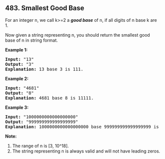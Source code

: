## 483. Smallest Good Base

<p>For an integer n, we call k>=2 a <i><b>good base</b></i> of n, if all digits of n base k are 1.</p>
<p>Now given a string representing n, you should return the smallest good base of n in string format. <br/></p>

<p><b>Example 1:</b><br />
<pre>
<b>Input:</b> "13"
<b>Output:</b> "3"
<b>Explanation:</b> 13 base 3 is 111.
</pre>
</p>

<p><b>Example 2:</b><br />
<pre>
<b>Input:</b> "4681"
<b>Output:</b> "8"
<b>Explanation:</b> 4681 base 8 is 11111.
</pre>
</p>

<p><b>Example 3:</b><br />
<pre>
<b>Input:</b> "1000000000000000000"
<b>Output:</b> "999999999999999999"
<b>Explanation:</b> 1000000000000000000 base 999999999999999999 is 11.
</pre>
</p>

<p><b>Note:</b><br>
<ol>
<li>The range of n is [3, 10^18].</li>
<li>The string representing n is always valid and will not have leading zeros.</li>
</ol>
</p>